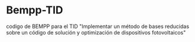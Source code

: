 # Bempp-TID
codigo de BEMPP para el TID "Implementar un método de bases reducidas sobre un código de solución y optimización de dispositivos fotovoltaicos"
